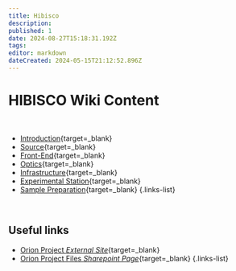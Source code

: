 ```yaml
---
title: Hibisco
description: 
published: 1
date: 2024-08-27T15:18:31.192Z
tags: 
editor: markdown
dateCreated: 2024-05-15T21:12:52.896Z
---
```


# HIBISCO Wiki Content

<br>

- [Introduction](/Orion/Hibisco/hib_intro){target=_blank}
- [Source](/Orion/Hibisco/hib_source){target=_blank}
- [Front-End](/Orion/Hibisco/hib_frontend){target=_blank}
- [Optics](/Orion/Hibisco/hib_optics){target=_blank}
- [Infrastructure](/Orion/Hibisco/hib_infra){target=_blank}
- [Experimental Station](/Orion/Hibisco/hib_exp_station){target=_blank}
- [Sample Preparation](/Orion/Hibisco/hib_sample_prep){target=_blank}
{.links-list}

<br>


## Useful links
- [Orion Project *External Site*](https://cnpem.br/orion/){target=_blank}
- [Orion Project Files *Sharepoint Page*](https://cnpemcamp.sharepoint.com/sites/lnls/projectsII/SitePages/orionbeamlines.aspx){target=_blank}
{.links-list}